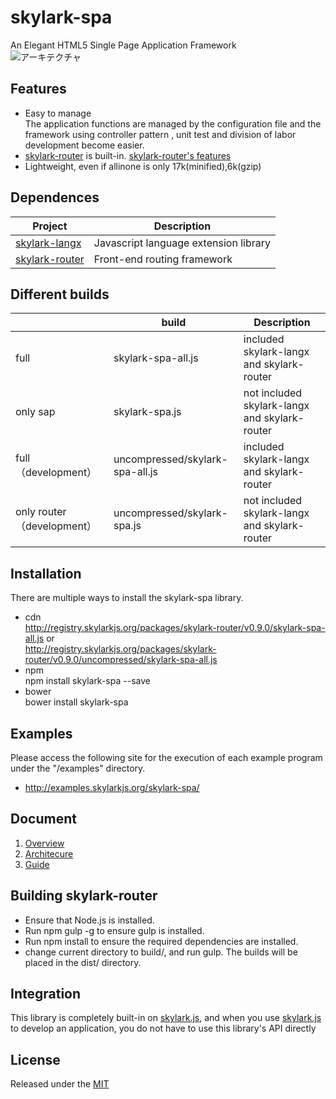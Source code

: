 # skylark-spa
An Elegant HTML5 Single Page Application Framework  
![アーキテクチャ](https://github.com/skylarkjs/skylark-spa/blob/master/docs/architecure.jpg "アーキテクチャ")

## Features

- Easy to manage  
The application functions are managed by the configuration file and the framework using controller pattern , unit test and division of labor development become easier.
- [skylark-router](https://github.com/skylarkjs/skylark-router) is built-in. [skylark-router's features](https://github.com/skylarkjs/skylark-router/blob/master/README.md#features)
- Lightweight, even if allinone is only 17k(minified),6k(gzip)

## Dependences
| Project | Description |
|---------|-------------|
| [skylark-langx](https://github.com/skylarkjs/skylark-langx)  | Javascript language extension library |
| [skylark-router](https://github.com/skylarkjs/skylark-router)   | Front-end routing framework |

##  Different builds
|  | build | Description |
|---------|--------|-------------|
| full | skylark-spa-all.js | included skylark-langx and skylark-router |
| only sap | skylark-spa.js | not included skylark-langx and skylark-router|
| full （development） | uncompressed/skylark-spa-all.js | included skylark-langx and skylark-router  |
| only router （development）| uncompressed/skylark-spa.js | not included skylark-langx and skylark-router|

## Installation
There are multiple ways to install the skylark-spa library. 
- cdn  
http://registry.skylarkjs.org/packages/skylark-router/v0.9.0/skylark-spa-all.js    or  
http://registry.skylarkjs.org/packages/skylark-router/v0.9.0/uncompressed/skylark-spa-all.js 
- npm  
npm install skylark-spa --save
- bower  
bower install skylark-spa

## Examples
Please access the following site for the execution of each example program under the "/examples" directory.

- http://examples.skylarkjs.org/skylark-spa/

## Document

1. [Overview](https://github.com/skylarkjs/skylark-spa/blob/master/docs/Overview.md)
1. [Architecure](https://github.com/skylarkjs/skylark-spa/blob/master/docs/Architecure.md)
1. [Guide](https://github.com/skylarkjs/skylark-spa/blob/master/docs/Guide.md)

## Building skylark-router

- Ensure that Node.js is installed.
- Run npm gulp -g to ensure gulp is installed.
- Run npm install to ensure the required dependencies are installed.
- change current directory to build/, and run gulp. The builds will be placed in the dist/ directory.

## Integration
This library is completely built-in on [skylark.js](https://github.com/skylarkjs/skylark), and when you use  [skylark.js](https://github.com/skylarkjs/skylark) to develop an application, you do not have to use this library's API directly

## License

Released under the [MIT](http://opensource.org/licenses/MIT)
